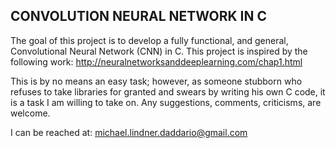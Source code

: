 ## CONVOLUTION NEURAL NETWORK IN C

The goal of this project is to develop a fully functional, and general, Convolutional Neural Network (CNN) in C. This project is inspired by the following work: http://neuralnetworksanddeeplearning.com/chap1.html

This is by no means an easy task; however, as someone stubborn who refuses to take libraries for granted and swears by writing his own C code, it is a task I am willing to take on. Any suggestions, comments, criticisms, are welcome.

I can be reached at: michael.lindner.daddario@gmail.com
